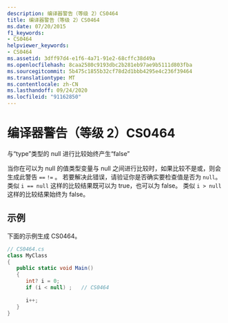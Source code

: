 ```yaml
---
description: 编译器警告（等级 2）CS0464
title: 编译器警告（等级 2）CS0464
ms.date: 07/20/2015
f1_keywords:
- CS0464
helpviewer_keywords:
- CS0464
ms.assetid: 3dff97d4-e1f6-4a71-91e2-68cffc38d49a
ms.openlocfilehash: 8caa2580c9193dbc2b281eb97ae9b5111d803fba
ms.sourcegitcommit: 5b475c1855b32cf78d2d1bbb4295e4c236f39464
ms.translationtype: MT
ms.contentlocale: zh-CN
ms.lasthandoff: 09/24/2020
ms.locfileid: "91162850"
---
```

# <a name="compiler-warning-level-2-cs0464"></a>编译器警告（等级 2）CS0464

与“type”类型的 null 进行比较始终产生“false”  
  
 当你在可以为 null 的值类型变量与 null 之间进行比较时，如果比较不是或，则会生成此警告 `==` `!=` 。 若要解决此错误，请验证你是否确实要检查值是否为 `null`。 类似 `i == null` 这样的比较结果既可以为 true，也可以为 false。 类似 `i > null` 这样的比较结果始终为 false。  
  
## <a name="example"></a>示例  

 下面的示例生成 CS0464。  
  
```csharp  
// CS0464.cs  
class MyClass  
{  
   public static void Main()  
   {  
      int? i = 0;  
      if (i < null) ;   // CS0464  
  
      i++;  
   }  
}  
```
